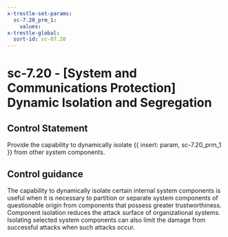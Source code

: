 ```yaml
---
x-trestle-set-params:
  sc-7.20_prm_1:
    values:
x-trestle-global:
  sort-id: sc-07.20
---
```


# sc-7.20 - \[System and Communications Protection\] Dynamic Isolation and Segregation

## Control Statement

Provide the capability to dynamically isolate {{ insert: param, sc-7.20_prm_1 }} from other system components.

## Control guidance

The capability to dynamically isolate certain internal system components is useful when it is necessary to partition or separate system components of questionable origin from components that possess greater trustworthiness. Component isolation reduces the attack surface of organizational systems. Isolating selected system components can also limit the damage from successful attacks when such attacks occur.
